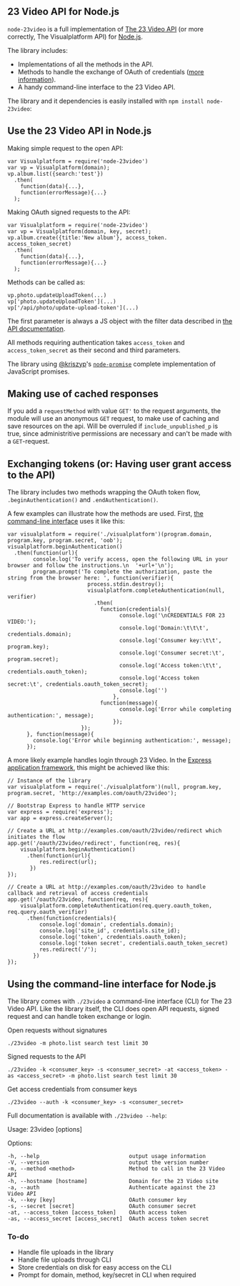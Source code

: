 ## 23 Video API for Node.js

`node-23video` is a full implementation of [The 23 Video API](http://www.23developer.com/api) (or more correctly, The Visualplatform API) for [Node.js](http://www.nodejs.org).

The library includes:

* Implementations of all the methods in the API.
* Methods to handle the exchange of OAuth of credentials ([more information](http://www.23developer.com/api/oauth)).
* A handy command-line interface to the 23 Video API.

The library and it dependencies is easily installed with `npm install node-23video`:


## Use the 23 Video API in Node.js

Making simple request to the open API:

    var Visualplatform = require('node-23video')
    var vp = Visualplatform(domain);
    vp.album.list({search:'test'})
      .then(
        function(data){...},
        function(errorMessage){...}
      );

Making OAuth signed requests to the API:

    var Visualplatform = require('node-23video')
    var vp = Visualplatform(domain, key, secret);
    vp.album.create({title:'New album'}, access_token. access_token_secret)
      .then(
        function(data){...},
        function(errorMessage){...}
      );

Methods can be called as:

    vp.photo.updateUploadToken(...)
    vp['photo.updateUploadToken'](...)
    vp['/api/photo/update-upload-token'](...)

The first parameter is always a JS object with the filter data described in [the API documentation](http://www.23developer.com/api/#methods).

All methods requiring authentication takes `access_token` and `access_token_secret` as their second and third parameters.

The library using [@kriszyp](https://twitter.com/kriszyp)'s [`node-promise`](https://github.com/kriszyp/node-promise) complete implementation of JavaScript promises.

## Making use of cached responses

If you add a `requestMethod` with value `GET'` to the request arguments, the module will use an anonymous `GET` request, to make use of caching and save resources on the api.
Will be overruled if `include_unpublished_p` is true, since administritive permissions are necessary and can't be made with a `GET`-request.

## Exchanging tokens (or: Having user grant access to the API)

The library includes two methods wrapping the OAuth token flow, `.beginAuthentication()` and `.endAuthentication()`.

A few examples can illustrate how the methods are used. First, [the command-line interface](https://github.com/23/node-23video/blob/master/lib/cli.js) uses it like this:

    var visualplatform = require('./visualplatform')(program.domain, program.key, program.secret, 'oob');
    visualplatform.beginAuthentication()
      .then(function(url){
            console.log('To verify access, open the following URL in your browser and follow the instructions.\n  '+url+'\n');
            program.prompt('To complete the authorization, paste the string from the browser here: ', function(verifier){
                             process.stdin.destroy();
                             visualplatform.completeAuthentication(null, verifier)
                               .then(
                                 function(credentials){
                                       console.log('\nCREDENTIALS FOR 23 VIDEO:');
                                       console.log('Domain:\t\t\t', credentials.domain);
                                       console.log('Consumer key:\t\t', program.key);
                                       console.log('Consumer secret:\t', program.secret);
                                       console.log('Access token:\t\t', credentials.oauth_token);
                                       console.log('Access token secret:\t', credentials.oauth_token_secret);
                                       console.log('')
                                     },
                                 function(message){
                                       console.log('Error while completing authentication:', message);
                                     });
                           });
          }, function(message){
            console.log('Error while beginning authentication:', message);
          });

A more likely example handles login through 23 Video. In the [Express application framework](http://expressjs.com/), this might be achieved like this:

    // Instance of the library
    var visualplatform = require('./visualplatform')(null, program.key, program.secret, 'http://examples.com/oauth/23video');

    // Bootstrap Express to handle HTTP service
    var express = require('express');
    var app = express.createServer();

    // Create a URL at http://examples.com/oauth/23video/redirect which initiates the flow
    app.get('/oauth/23video/redirect', function(req, res){
        visualplatform.beginAuthentication()
          .then(function(url){
              res.redirect(url);
           })
    });

    // Create a URL at http://examples.com/oauth/23video to handle callback and retrieval of access credentials
    app.get('/oauth/23video, function(req, res){
        visualplatform.completeAuthentication(req.query.oauth_token, req.query.oauth_verifier)
          .then(function(credentials){
              console.log('domain', credentials.domain);
              console.log('site_id', credentials.site_id);
              console.log('token', credentials.oauth_token);
              console.log('token secret', credentials.oauth_token_secret)
              res.redirect('/');
            })
    });


## Using the command-line interface for Node.js

The library comes with `./23video` a command-line interface (CLI) for The 23 Video API. Like the library itself, the CLI does open API requests, signed request and can handle token exchange or login.


Open requests without signatures

    ./23video -m photo.list search test limit 30

Signed requests to the API

    ./23video -k <consumer_key> -s <consumer_secret> -at <access_token> -as <access_secret> -m photo.list search test limit 30

Get access credentials from consumer keys

    ./23video --auth -k <consumer_key> -s <consumer_secret>

Full documentation is available with `./23video --help`:

  Usage: 23video [options]

  Options:

    -h, --help                            output usage information
    -V, --version                         output the version number
    -m, --method <method>                 Method to call in the 23 Video API
    -h, --hostname [hostname]             Domain for the 23 Video site
    -a, --auth                            Authenticate against the 23 Video API
    -k, --key [key]                       OAuth consumer key
    -s, --secret [secret]                 OAuth consumer secret
    -at, --access_token [access_token]    OAuth access token
    -as, --access_secret [access_secret]  OAuth access token secret


### To-do

* Handle file uploads in the library
* Handle file uploads through CLI
* Store credentials on disk for easy access on the CLI
* Prompt for domain, method, key/secret in CLI when required
